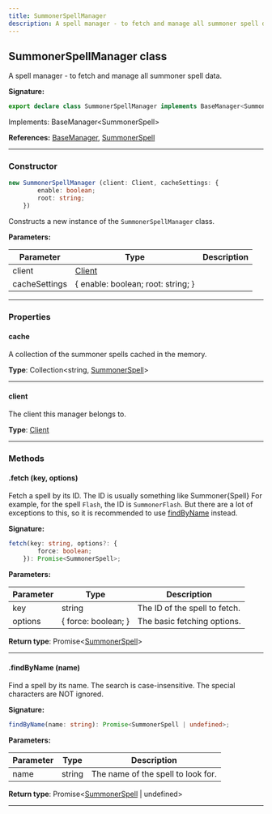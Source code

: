 ```yaml
---
title: SummonerSpellManager
description: A spell manager - to fetch and manage all summoner spell data.
---
```


## SummonerSpellManager class

A spell manager - to fetch and manage all summoner spell data.

**Signature:**

```ts
export declare class SummonerSpellManager implements BaseManager<SummonerSpell> 
```

Implements: BaseManager<SummonerSpell\>

**References:** [BaseManager](/shieldbow/api/BaseManager.md), [SummonerSpell](/shieldbow/api/SummonerSpell.md)

---

### Constructor

```ts
new SummonerSpellManager (client: Client, cacheSettings: {
        enable: boolean;
        root: string;
    })
```

Constructs a new instance of the `SummonerSpellManager` class.

**Parameters:**

| Parameter | Type | Description |
| --------- | ---- | ----------- |
| client | [Client](/shieldbow/api/Client.md) |  |
| cacheSettings | {         enable: boolean;         root: string;     } |  |
---

### Properties

#### cache

A collection of the summoner spells cached in the memory.



**Type**: Collection\<string, [SummonerSpell](/shieldbow/api/SummonerSpell.md)\>

---

#### client

The client this manager belongs to.



**Type**: [Client](/shieldbow/api/Client.md)

---

### Methods

#### .fetch (key, options)

Fetch a spell by its ID. The ID is usually something like Summoner\{Spell\} For example, for the spell `Flash`, the ID is `SummonerFlash`. But there are a lot of exceptions to this, so it is recommended to use [findByName](/shieldbow/api/SummonerSpellManager.md#findByName) instead.




**Signature:**

```ts
fetch(key: string, options?: {
        force: boolean;
    }): Promise<SummonerSpell>;
```

**Parameters:**

| Parameter | Type | Description |
| --------- | ---- | ----------- |
| key | string | The ID of the spell to fetch. |
| options | {         force: boolean;     } | The basic fetching options. |

**Return type**: Promise\<[SummonerSpell](/shieldbow/api/SummonerSpell.md)\>

---

#### .findByName (name)

Find a spell by its name. The search is case-insensitive. The special characters are NOT ignored.




**Signature:**

```ts
findByName(name: string): Promise<SummonerSpell | undefined>;
```

**Parameters:**

| Parameter | Type | Description |
| --------- | ---- | ----------- |
| name | string | The name of the spell to look for. |

**Return type**: Promise\<[SummonerSpell](/shieldbow/api/SummonerSpell.md) \| undefined\>

---

